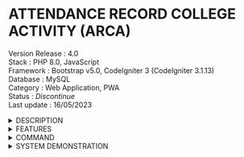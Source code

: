 # ATTENDANCE RECORD COLLEGE ACTIVITY (ARCA)

Version Release : 4.0  <br/>
Stack : PHP 8.0, JavaScript <br/>
Framework : Bootstrap v5.0, CodeIgniter 3 (CodeIgniter 3.1.13) <br/>
Database : MySQL <br/>
Category : Web Application, PWA <br/>
Status : <i> Discontinue </i> <br/>
Last update : 16/05/2023

<details> 
<summary> DESCRIPTION </summary>
<hr>
<p> This system was built to facilitate college administrators at a university in Malaysia known as UiTM (Perlis Branch). This system is used to record the attendance of university students and ensure their participation in obtaining college credit for the next semester.</p>
<p> This system was developed to replace the existing system, which is the sticker system that is obtained when students attend each activity. This system uses a dynamic QR code that will change every time it is set in order to avoid fraud among students by giving a static QR code to their friends who do not attend activities.</p>
<br/>
</details> 


<details> 
<summary> FEATURES </summary>
<hr>
  
- SECURITY
	1) XSS Protection (validate data from malicious code using middleware)
	2) Google Authenticator (Use for 2FA)
	3) Google ReCAPTCHA v2 (Reduce DDos Attack)
	4) Login Attempt (Reduce Brute Force Attack)
	5) Custom Front-end Validation in JS (Data integrity)
	6) Custom Route & Middleware (Protect URL & Page) - Thanks <a href="https://github.com/ingeniasoftware/luthier-ci" target="_blank"> Luthier CI </a> for amazing library
	7) CSRF Token & Cookie (Built in CI3)
	8) Rate Limiting Trait (API Request limitter using Middleware)

- SYSTEM
	1) Custom Model DB Query. 
	2) Job Queue (Worker) - Running in background (Thanks to <a href="https://github.com/yidas/codeigniter-queue-worker" target="_blank"> Yidas </a> for Queue Worker library)
	3) Maintenance Mode (With custom page)
	4) Blade Templating Engine (Increase security & caching) - (Credit to team <a href="https://github.com/EFTEC/BladeOne" target="_blank">BladeOne</a>)
	5) SSL Force redirect (production mode)
	6) System logger (Log error system in database & files)
	7) Audit Trail (Log data insert, update, delete in database)
	8) CRUD Log (Log data insert, update, delete in files)
	9) Cron Scheduler - (Credit to <a href="https://github.com/peppeocchi/php-cron-scheduler" target="_blank">Peppeocchi</a>)

- HELPER
	<ol type="A">
	<li> Front-end </li> 
	<ol type="1">
		<li> Call API (POST, GET), Upload API, Delete API wrapper (using axios) </li>
		<li> Dynamic modal & Form loaded </li>
		<li> Generate datatable (server-side & client-side rendering) </li>
		<li> Print DIV (use <a href="https://jasonday.github.io/printThis/" target="_blank">printThis</a> library) </li>
	</ol> 
	<br>
	<li> Backend-end </li> 
	<ol type="1">
		<li> Array helper </li>
		<li> Data Helper </li>
		<li> Date Helper </li>
		<li> Upload Helper (upload, move, compress image) </li>
		<li> QR Generate Helper (using <a href="https://github.com/endroid/qr-code" target="_blank">Endroid</a> library) </li>
		<li> Read/Import Excel (using <a href="https://github.com/PHPOffice/PhpSpreadsheet" target="_blank">PHPSpreadsheet</a> library) </li>
		<li> Mailer (using <a href="https://github.com/PHPMailer/PHPMailer" target="_blank">PHPMailer</a> library) </li>
	</ol>
	</ol>
			
- SERVICES
	1) Backup system folder (with exceptions file or folder)
	2) Backup database (MySQL tested)
	3) Upload file backup to google drive (need to configure)

- MODULE BUNDLER
	1) Concat, uglify JavaScript using Grunt JS (read more <a href="https://gruntjs.com/" target="_blank">Grunt Website</a>)

<br/>
</details> 

<details> 
<summary> COMMAND </summary>
<hr>

Command (Terminal / Command Prompt):-

<ol type="A">
	<li> Cache </li> 
		<ol type="1">
			<li> php struck clear view (remove blade cache)  </li>
			<li> php struck clear cache (remove ci session cache)  </li>
      <li> php struck clear all (remove ci session cache, blade cache & logs file)  </li>
      <li> php struck optimize (remove blade cache & logs file)  </li>
		</ol> 
	<br>
	<li> Backup (use as a ordinary cron jobs) </li> 
		<ol type="1">
			<li> php struck cron database (backup the database in folder project) </li>
			<li> php struck cron system (backup system folder in folder project) </li>
			<li> php struck cron database upload (backup the database & upload to google drive) </li>
			<li> php struck cron system upload (backup system folder & upload to google drive) </li>
		</ol> 
	<br>
	<li> Jobs (Queue Worker) </li> 
		<ol type="1">
			<li> php struck jobs (temporary run until jobs completed) </li>
			<li> php struck jobs work (temporary run until jobs completed) </li>
			<li> php struck jobs launch (permanent until services kill) - use in linux environment </li>
		</ol> 
	<br>
		<li> Cron Scheduler (Laravel Task Scheduling) </li> 
		<ol type="1">
			<li> php struck schedule:run </li>
      <li> php struck schedule:list </li>
      <li> php struck schedule:work </li>
      <li> php struck schedule:fail </li>
		</ol> 
	<br>
	<li> Module Bundler </li> 
		<ol type="1">
			<li> grunt </li>
			<li> grunt watch (keep detecting changes) </li>
		</ol> 
	<br>
</ol>
 <br/>
</details> 

<details> 
<summary> SYSTEM DEMONSTRATION </summary>
<hr>
	
WEB | PWA
:-: | :-:
[<img src="https://img.youtube.com/vi/aYsfKRpB7n4/maxresdefault.jpg" width="50%">](https://www.youtube.com/watch?v=aYsfKRpB7n4) | [<img src="https://img.youtube.com/vi/FiG1zACdtio/maxresdefault.jpg" width="50%">](https://www.youtube.com/watch?v=FiG1zACdtio)
	
</details> 
